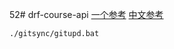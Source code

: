52# drf-course-api
[一个参考](https://www.cdrf.co/)
[中文参考](https://django-rest-framework.django.ac.cn/)
```shell
./gitsync/gitupd.bat
```
